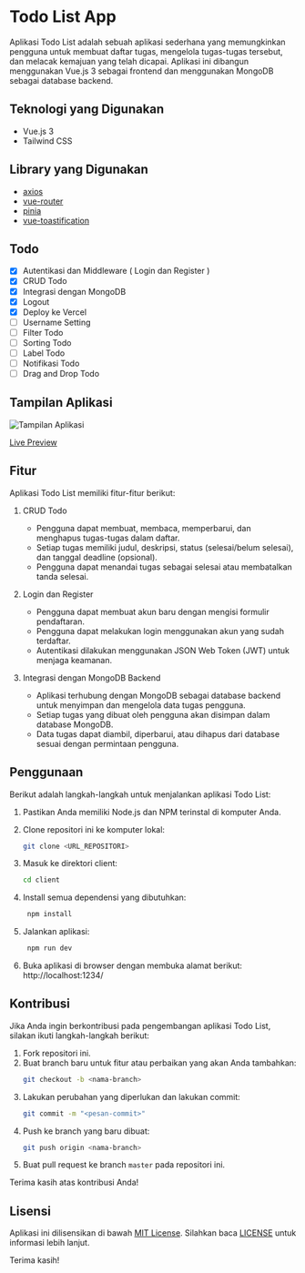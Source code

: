 # Todo List App

Aplikasi Todo List adalah sebuah aplikasi sederhana yang memungkinkan pengguna untuk membuat daftar tugas, mengelola tugas-tugas tersebut, dan melacak kemajuan yang telah dicapai. Aplikasi ini dibangun menggunakan Vue.js 3 sebagai frontend dan menggunakan MongoDB sebagai database backend.

## Teknologi yang Digunakan

- Vue.js 3
- Tailwind CSS

## Library yang Digunakan

- [axios]()
- [vue-router]()
- [pinia]()
- [vue-toastification]()

## Todo

<!-- buatkan checkbox -->

- [x] Autentikasi dan Middleware ( Login dan Register )
- [x] CRUD Todo
- [x] Integrasi dengan MongoDB
- [x] Logout
- [x] Deploy ke Vercel
- [ ] Username Setting
- [ ] Filter Todo
- [ ] Sorting Todo
- [ ] Label Todo
- [ ] Notifikasi Todo
- [ ] Drag and Drop Todo

## Tampilan Aplikasi

<!-- image -->

![Tampilan Aplikasi](https://user-images.githubusercontent.com/60083941/134768543-1b0b9b0a-2b9a-4b9a-9b0a-9b0b9b0a2b9a.png)

<!-- link live preview -->

[Live Preview](https://todo-list-app-frontend.herokuapp.com/)

## Fitur

Aplikasi Todo List memiliki fitur-fitur berikut:

1. CRUD Todo

   - Pengguna dapat membuat, membaca, memperbarui, dan menghapus tugas-tugas dalam daftar.
   - Setiap tugas memiliki judul, deskripsi, status (selesai/belum selesai), dan tanggal deadline (opsional).
   - Pengguna dapat menandai tugas sebagai selesai atau membatalkan tanda selesai.

2. Login dan Register

   - Pengguna dapat membuat akun baru dengan mengisi formulir pendaftaran.
   - Pengguna dapat melakukan login menggunakan akun yang sudah terdaftar.
   - Autentikasi dilakukan menggunakan JSON Web Token (JWT) untuk menjaga keamanan.

3. Integrasi dengan MongoDB Backend
   - Aplikasi terhubung dengan MongoDB sebagai database backend untuk menyimpan dan mengelola data tugas pengguna.
   - Setiap tugas yang dibuat oleh pengguna akan disimpan dalam database MongoDB.
   - Data tugas dapat diambil, diperbarui, atau dihapus dari database sesuai dengan permintaan pengguna.

## Penggunaan

Berikut adalah langkah-langkah untuk menjalankan aplikasi Todo List:

1. Pastikan Anda memiliki Node.js dan NPM terinstal di komputer Anda.

2. Clone repositori ini ke komputer lokal:

   ```bash
   git clone <URL_REPOSITORI>
   ```

3. Masuk ke direktori client:

   ```bash
   cd client
   ```

4. Install semua dependensi yang dibutuhkan:

   ```bash
    npm install
   ```

5. Jalankan aplikasi:

   ```bash
    npm run dev
   ```

6. Buka aplikasi di browser dengan membuka alamat berikut: http://localhost:1234/

## Kontribusi

Jika Anda ingin berkontribusi pada pengembangan aplikasi Todo List, silakan ikuti langkah-langkah berikut:

1. Fork repositori ini.
2. Buat branch baru untuk fitur atau perbaikan yang akan Anda tambahkan:
   ```bash
   git checkout -b <nama-branch>
   ```
3. Lakukan perubahan yang diperlukan dan lakukan commit:
   ```bash
   git commit -m "<pesan-commit>"
   ```
4. Push ke branch yang baru dibuat:
   ```bash
   git push origin <nama-branch>
   ```
5. Buat pull request ke branch `master` pada repositori ini.

Terima kasih atas kontribusi Anda!

## Lisensi

Aplikasi ini dilisensikan di bawah [MIT License](). Silahkan baca [LICENSE]() untuk informasi lebih lanjut.

Terima kasih!
